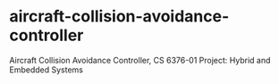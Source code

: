 # aircraft-collision-avoidance-controller
Aircraft Collision Avoidance Controller, CS 6376-01 Project: Hybrid and Embedded Systems
